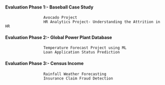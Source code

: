 #### Evaluation Phase 1:- Baseball Case Study
                     Avocado Project
                     HR Analytics Project- Understanding the Attrition in HR
                     
#### Evaluation Phase 2:- Global Power Plant Database
                     Temperature Forecast Project using ML
                     Loan Application Status Prediction
                     
#### Evaluation Phase 3:- Census Income
                     Rainfall Weather Forecasting
                     Insurance Claim Fraud Detection
